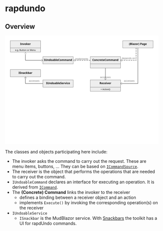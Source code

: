 # rapdundo

## Overview

![Basic layout of the implemented pattern](documentation/img/ClassVisu.svg)

The classes and objects participating here include:

* The invoker asks the command to carry out the request. These are menu items, buttons, ... They can be based on [`ICommandSource`](https://docs.microsoft.com/en-us/dotnet/api/system.windows.input.icommandsource).
* The receiver is the object that performs the operations that are needed to carry out the command.
* `IUndoableCommand` declares an interface for executing an operation. It is derived from [`ICommand`](https://docs.microsoft.com/en-us/dotnet/api/system.windows.input.icommand.canexecutechanged).
* The **(Concrete) Command** links the invoker to the receiver
  * defines a binding between a receiver object and an action
  * implements `Execute()` by invoking the corresponding operation(s) on the receiver
* `IUndoableService`
  * `ISnackbar` is the MudBlazor service. With [Snackbars](https://mudblazor.com/components/snackbar) the toolkit has a UI for rapdUndo commands.

